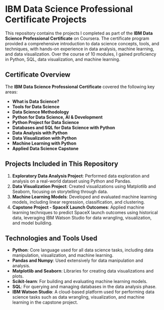 # IBM Data Science Professional Certificate Projects

This repository contains the projects I completed as part of the **IBM Data Science Professional Certificate** on Coursera. The certificate program provided a comprehensive introduction to data science concepts, tools, and techniques, with hands-on experience in data analysis, machine learning, and data visualization. Over the course of 10 modules, I gained proficiency in Python, SQL, data visualization, and machine learning.

## Certificate Overview

The **IBM Data Science Professional Certificate** covered the following key areas:
- **What is Data Science?**
- **Tools for Data Science**
- **Data Science Methodology**
- **Python for Data Science, AI & Development**
- **Python Project for Data Science**
- **Databases and SQL for Data Science with Python**
- **Data Analysis with Python**
- **Data Visualization with Python**
- **Machine Learning with Python**
- **Applied Data Science Capstone**

## Projects Included in This Repository

1. **Exploratory Data Analysis Project**: Performed data exploration and analysis on a real-world dataset using Python and Pandas.
2. **Data Visualization Project**: Created visualizations using Matplotlib and Seaborn, focusing on storytelling through data.
3. **Machine Learning Models**: Developed and evaluated machine learning models, including linear regression, classification, and clustering.
4. **Capstone Project - SpaceX Launch Outcomes**: Applied machine learning techniques to predict SpaceX launch outcomes using historical data, leveraging IBM Watson Studio for data wrangling, visualization, and model building.

## Technologies and Tools Used

- **Python**: Core language used for all data science tasks, including data manipulation, visualization, and machine learning.
- **Pandas and Numpy**: Used extensively for data manipulation and analysis.
- **Matplotlib and Seaborn**: Libraries for creating data visualizations and plots.
- **Scikit-learn**: For building and evaluating machine learning models.
- **SQL**: For querying and managing databases in the data analysis phase.
- **IBM Watson Studio**: A cloud-based platform used for performing data science tasks such as data wrangling, visualization, and machine learning in the capstone project.
